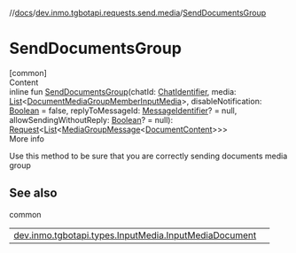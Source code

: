 //[docs](../../index.md)/[dev.inmo.tgbotapi.requests.send.media](index.md)/[SendDocumentsGroup](-send-documents-group.md)



# SendDocumentsGroup  
[common]  
Content  
inline fun [SendDocumentsGroup](-send-documents-group.md)(chatId: [ChatIdentifier](../dev.inmo.tgbotapi.types/-chat-identifier/index.md), media: [List](https://kotlinlang.org/api/latest/jvm/stdlib/kotlin.collections/-list/index.html)<[DocumentMediaGroupMemberInputMedia](../dev.inmo.tgbotapi.types.InputMedia/-document-media-group-member-input-media/index.md)>, disableNotification: [Boolean](https://kotlinlang.org/api/latest/jvm/stdlib/kotlin/-boolean/index.html) = false, replyToMessageId: [MessageIdentifier](../dev.inmo.tgbotapi.types/index.md#%5Bdev.inmo.tgbotapi.types%2FMessageIdentifier%2F%2F%2FPointingToDeclaration%2F%5D%2FClasslikes%2F625018081)? = null, allowSendingWithoutReply: [Boolean](https://kotlinlang.org/api/latest/jvm/stdlib/kotlin/-boolean/index.html)? = null): [Request](../dev.inmo.tgbotapi.requests.abstracts/-request/index.md)<[List](https://kotlinlang.org/api/latest/jvm/stdlib/kotlin.collections/-list/index.html)<[MediaGroupMessage](../dev.inmo.tgbotapi.types.message.abstracts/-media-group-message/index.md)<[DocumentContent](../dev.inmo.tgbotapi.types.message.content.media/-document-content/index.md)>>>  
More info  


Use this method to be sure that you are correctly sending documents media group



## See also  
  
common  
  
| | |
|---|---|
| <a name="dev.inmo.tgbotapi.requests.send.media//SendDocumentsGroup/#dev.inmo.tgbotapi.types.ChatIdentifier#kotlin.collections.List[dev.inmo.tgbotapi.types.InputMedia.DocumentMediaGroupMemberInputMedia]#kotlin.Boolean#kotlin.Long?#kotlin.Boolean?/PointingToDeclaration/"></a>[dev.inmo.tgbotapi.types.InputMedia.InputMediaDocument](../dev.inmo.tgbotapi.types.InputMedia/-input-media-document/index.md)| <a name="dev.inmo.tgbotapi.requests.send.media//SendDocumentsGroup/#dev.inmo.tgbotapi.types.ChatIdentifier#kotlin.collections.List[dev.inmo.tgbotapi.types.InputMedia.DocumentMediaGroupMemberInputMedia]#kotlin.Boolean#kotlin.Long?#kotlin.Boolean?/PointingToDeclaration/"></a>|
  
  




